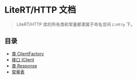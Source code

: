 # LiteRT/HTTP 文档

> LiteRT/HTTP 库的所有类和常量都隶属于命名空间 `L\Http` 下。

## 目录

- [类 ClientFactory](./chapters/ClientFactory.md)
- [接口 IClient](./chapters/IClient.md)
- [类 Response](./chapters/Response.md)
- [常量表](./chapters/Constants.md)
